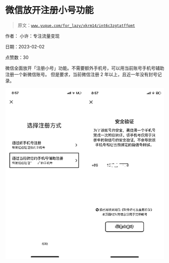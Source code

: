 # 微信放开注册小号功能

> 原文：[`www.yuque.com/for_lazy/xkrm14/int6c3zgtatffpmt`](https://www.yuque.com/for_lazy/xkrm14/int6c3zgtatffpmt)

作者： 小许：专注流量变现 

日期：2023-02-02 

点赞数：30 

微信全面放开「注册小号」功能。不需要额外手机号，可以用当前账号手机号辅助注册一个新微信账号。 但是要求，当前微信注册 2 年以上，且近一年没有封号记录。 

![](img/a0422449b00693137a422fd0d38a5054.png)  

